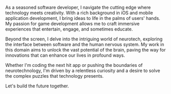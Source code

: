 As a seasoned software developer, I navigate the cutting edge where technology meets creativity. With a rich background in iOS and mobile application development, I bring ideas to life in the palms of users' hands. My passion for game development allows me to craft immersive experiences that entertain, engage, and sometimes educate.

Beyond the screen, I delve into the intriguing world of neurotech, exploring the interface between software and the human nervous system. My work in this domain aims to unlock the vast potential of the brain, paving the way for innovations that can enhance our lives in profound ways.

Whether I'm coding the next hit app or pushing the boundaries of neurotechnology, I'm driven by a relentless curiosity and a desire to solve the complex puzzles that technology presents.

Let's build the future together.

